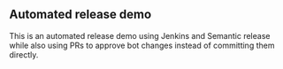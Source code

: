 ## Automated release demo

This is an automated release demo using Jenkins and Semantic release
while also using PRs to approve bot changes instead of committing them directly.